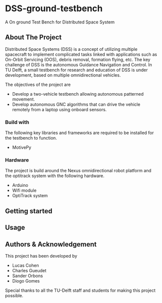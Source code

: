 # DSS-ground-testbench
A On ground Test Bench for Distributed Space System 

## About The Project
Distributed Space Systems (DSS) is a concept of utilizing multiple spacecraft to implement complicated
tasks linked with applications such as On-Orbit Servicing (OOS), debris removal, formation flying, etc.
The key challenge of DSS is the autonomous Guidance Navigation and Control. In TU Delft, a small
testbench for research and education of DSS is under development, based on multiple omnidirectional
vehicles.

The objectives of the project are
* Develop a two-vehicle testbench allowing autonomous patterned movement.
* Develop autonomous GNC algorithms that can drive the vehicle remotely from a laptop using
onboard sensors.

### Build with
The following key libraries and frameworks are required to be installed for the testbench to function.
* MotivePy


### Hardware
The project is build around the Nexus omnidirectional robot platform and the optitrack system with the following hardware.
* Arduino
* Wifi module
* OptiTrack system


## Getting started


## Usage

## Authors & Acknowledgement
This project has been developed by
* Lucas Cohen
* Charles Gueudet
* Sander Orbons
* Diogo Gomes

Special thanks to all the TU-Delft staff and students for making this project possible.

